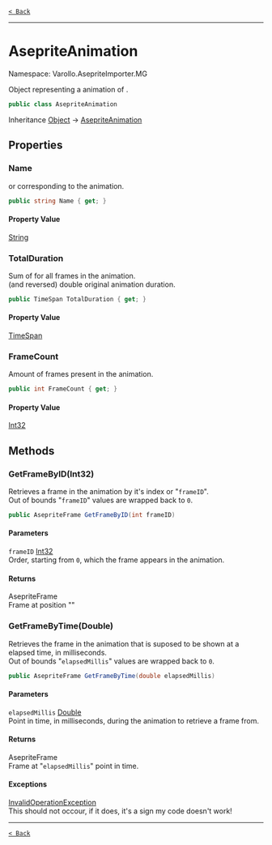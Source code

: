 [`< Back`](./)

---

# AsepriteAnimation

Namespace: Varollo.AsepriteImporter.MG

Object representing a animation of .

```csharp
public class AsepriteAnimation
```

Inheritance [Object](https://docs.microsoft.com/en-us/dotnet/api/system.object) → [AsepriteAnimation](varollo.asepriteimporter.mg.asepriteanimation)

## Properties

### **Name**

or  corresponding to the animation.

```csharp
public string Name { get; }
```

#### Property Value

[String](https://docs.microsoft.com/en-us/dotnet/api/system.string)<br>

### **TotalDuration**

Sum of  for all frames in the animation.<br> (and reversed) double original animation duration.

```csharp
public TimeSpan TotalDuration { get; }
```

#### Property Value

[TimeSpan](https://docs.microsoft.com/en-us/dotnet/api/system.timespan)<br>

### **FrameCount**

Amount of frames present in the animation.

```csharp
public int FrameCount { get; }
```

#### Property Value

[Int32](https://docs.microsoft.com/en-us/dotnet/api/system.int32)<br>

## Methods

### **GetFrameByID(Int32)**

Retrieves a frame in the animation by it's index or "`frameID`".
 <br>Out of bounds "`frameID`" values are wrapped back to `0`.

```csharp
public AsepriteFrame GetFrameByID(int frameID)
```

#### Parameters

`frameID` [Int32](https://docs.microsoft.com/en-us/dotnet/api/system.int32)<br>
Order, starting from `0`, which the frame appears in the animation.

#### Returns

AsepriteFrame<br>
Frame at position ""

### **GetFrameByTime(Double)**

Retrieves the frame in the animation that is suposed to be shown at a elapsed time, in milliseconds.
 <br>Out of bounds "`elapsedMillis`" values are wrapped back to `0`.

```csharp
public AsepriteFrame GetFrameByTime(double elapsedMillis)
```

#### Parameters

`elapsedMillis` [Double](https://docs.microsoft.com/en-us/dotnet/api/system.double)<br>
Point in time, in milliseconds, during the animation to retrieve a frame from.

#### Returns

AsepriteFrame<br>
Frame at "`elapsedMillis`" point in time.

#### Exceptions

[InvalidOperationException](https://docs.microsoft.com/en-us/dotnet/api/system.invalidoperationexception)<br>
This should not occour, if it does, it's a sign my code doesn't work!

---

[`< Back`](./)
